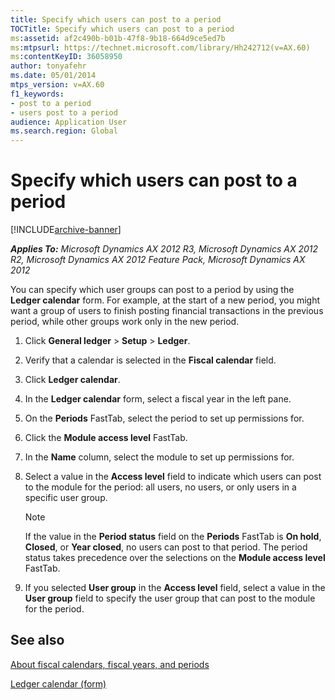 ```yaml
---
title: Specify which users can post to a period
TOCTitle: Specify which users can post to a period
ms:assetid: af2c490b-b01b-47f8-9b18-664d9ce5ed7b
ms:mtpsurl: https://technet.microsoft.com/library/Hh242712(v=AX.60)
ms:contentKeyID: 36058950
author: tonyafehr
ms.date: 05/01/2014
mtps_version: v=AX.60
f1_keywords:
- post to a period
- users post to a period
audience: Application User
ms.search.region: Global
---
```


# Specify which users can post to a period 


[!INCLUDE[archive-banner](includes/archive-banner.md)]


_**Applies To:** Microsoft Dynamics AX 2012 R3, Microsoft Dynamics AX 2012 R2, Microsoft Dynamics AX 2012 Feature Pack, Microsoft Dynamics AX 2012_

You can specify which user groups can post to a period by using the **Ledger calendar** form. For example, at the start of a new period, you might want a group of users to finish posting financial transactions in the previous period, while other groups work only in the new period.

1.  Click **General ledger** \> **Setup** \> **Ledger**.

2.  Verify that a calendar is selected in the **Fiscal calendar** field.

3.  Click **Ledger calendar**.

4.  In the **Ledger calendar** form, select a fiscal year in the left pane.

5.  On the **Periods** FastTab, select the period to set up permissions for.

6.  Click the **Module access level** FastTab.

7.  In the **Name** column, select the module to set up permissions for.

8.  Select a value in the **Access level** field to indicate which users can post to the module for the period: all users, no users, or only users in a specific user group.
    

    > [!NOTE]
    > <P>If the value in the <STRONG>Period status</STRONG> field on the <STRONG>Periods</STRONG> FastTab is <STRONG>On hold</STRONG>, <STRONG>Closed</STRONG>, or <STRONG>Year closed</STRONG>, no users can post to that period. The period status takes precedence over the selections on the <STRONG>Module access level</STRONG> FastTab.</P>



9.  If you selected **User group** in the **Access level** field, select a value in the **User group** field to specify the user group that can post to the module for the period.

## See also

[About fiscal calendars, fiscal years, and periods](about-fiscal-calendars-fiscal-years-and-periods.md)

[Ledger calendar (form)](https://technet.microsoft.com/library/hh242506\(v=ax.60\))

  


